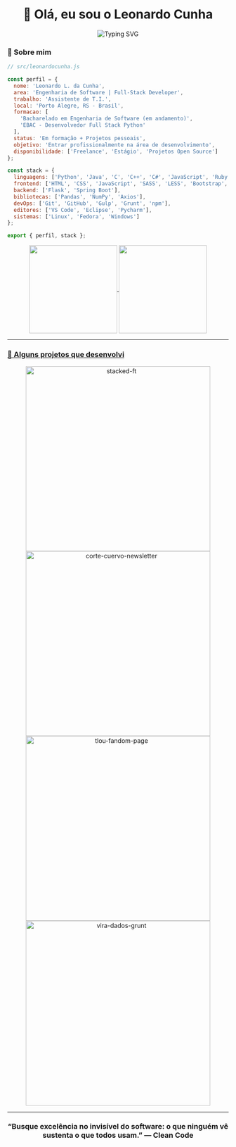 <h1 align="center">👋 Olá, eu sou o Leonardo Cunha</h1>
<p align="center">
  <img src="https://readme-typing-svg.herokuapp.com?font=IBM+Plex+Mono&size=24&pause=1000&color=7aa2f7&center=true&vCenter=true&width=600&lines=Engenheiro+de+Software+em+formação;Desenvolvedor+Full+Stack+(Python+%7C+Java);Clean+Architecture+%7C+UX+%7C+Automação" alt="Typing SVG" />
</p>


### 🧾 Sobre mim
```js
// src/leonardocunha.js

const perfil = {
  nome: 'Leonardo L. da Cunha',
  area: 'Engenharia de Software | Full-Stack Developer',
  trabalho: 'Assistente de T.I.',
  local: 'Porto Alegre, RS - Brasil',
  formacao: [
    'Bacharelado em Engenharia de Software (em andamento)',
    'EBAC - Desenvolvedor Full Stack Python'
  ],
  status: 'Em formação + Projetos pessoais',
  objetivo: 'Entrar profissionalmente na área de desenvolvimento',
  disponibilidade: ['Freelance', 'Estágio', 'Projetos Open Source']
};

const stack = {
  linguagens: ['Python', 'Java', 'C', 'C++', 'C#', 'JavaScript', 'Ruby'],
  frontend: ['HTML', 'CSS', 'JavaScript', 'SASS', 'LESS', 'Bootstrap', 'jQuery', 'React'],
  backend: ['Flask', 'Spring Boot'],
  bibliotecas: ['Pandas', 'NumPy', 'Axios'],
  devOps: ['Git', 'GitHub', 'Gulp', 'Grunt', 'npm'],
  editores: ['VS Code', 'Eclipse', 'Pycharm'],
  sistemas: ['Linux', 'Fedora', 'Windows']
};

export { perfil, stack };
```

<div align="center">
<a href="https://github.com/leonardocunha-dev">
<img loading="lazy" height=200 align="center" src="https://github-readme-stats.vercel.app/api?username=leonardocunha-dev&show_icons=true&theme=tokyo-night&bg_color=00000000&include_all_commits=true&count_private=true&hide_border=true&locale=pt-br&hide_rank=false&hide_title=true&rank_icon=github"/>

<img loading="lazy" height=200 align="center" src="https://github-readme-stats.vercel.app/api/top-langs/?username=leonardocunha-dev&langs_count=8&theme=tokyo-night&bg_color=00000000&hide_border=true&locale=pt-br"/>
</div>

---

### 🔧 Alguns projetos que desenvolvi

<div align="center">

  <a href="https://github.com/leonardocunha-dev/stacked-ft" target="_blank">
    <img width="420" src="https://github-readme-stats.vercel.app/api/pin/?username=leonardocunha-dev&repo=stacked-ft&theme=tokyonight" alt="stacked-ft"/>
    
  </a>

  <a href="https://github.com/leonardocunha-dev/corte-cuervo-newsletter" target="_blank">
    <img width="420" src="https://github-readme-stats.vercel.app/api/pin/?username=leonardocunha-dev&repo=corte-cuervo-newsletter&theme=tokyonight" alt="corte-cuervo-newsletter"/>
  </a>

  <br />

  <a href="https://github.com/leonardocunha-dev/tlou-fandom-page" target="_blank">
    <img width="420" src="https://github-readme-stats.vercel.app/api/pin/?username=leonardocunha-dev&repo=tlou-fandom-page&theme=tokyonight" alt="tlou-fandom-page"/>
  </a>

  <a href="https://github.com/leonardocunha-dev/vira-dados-grunt" target="_blank">
    <img width="420" src="https://github-readme-stats.vercel.app/api/pin/?username=leonardocunha-dev&repo=vira-dados-grunt&theme=tokyonight" alt="vira-dados-grunt"/>
  </a>

</div>


---

<h3 align="center">“Busque excelência no invisível do software: o que ninguém vê sustenta o que todos usam.” — Clean Code</h3>
